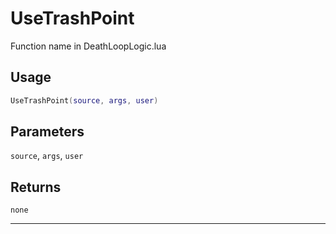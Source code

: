 # UseTrashPoint
Function name in DeathLoopLogic.lua
## Usage
```lua
UseTrashPoint(source, args, user)
```
## Parameters
`source`, `args`, `user`
## Returns
`none`

---